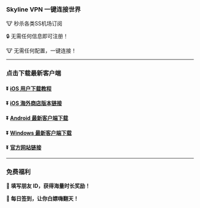 ### Skyline VPN 一键连接世界
🐮 秒杀各类SS机场订阅

🔒 无需任何信息即可注册！

🐮 无需任何配置，一键连接！

---
### 点击下载最新客户端
#### :arrow_double_down: [iOS 用户下载教程](https://www.skylinevpn.com/apple-help)
#### :arrow_double_down: [iOS 海外商店版本链接](https://apps.apple.com/app/apple-store/id6504067077)
#### :arrow_double_down: [Android 最新客户端下载](https://client.ychz360.com/android/skyline-latest.apk)
#### :arrow_double_down: [Windows 最新客户端下载](https://client.ychz360.com/windows/skyline-latest.zip)
#### :arrow_double_down: [官方网站链接](https://www.skylinevpn.com)
---
### 免费福利

**:gift: 填写朋友 ID，获得海量时长奖励！**

**:gift: 每日签到，让你白嫖嗨翻天！**
